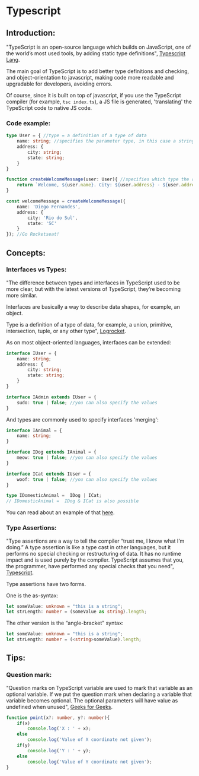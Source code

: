 # Typescript

## Introduction:

"TypeScript is an open-source language which builds on JavaScript, one of the world’s most used tools, by adding static type definitions", [Typescript Lang](https://www.typescriptlang.org/).

The main goal of TypeScript is to add better type definitions and checking, and object-orientation to javascript, making code more readable and upgradable for developers, avoiding errors.

Of course, since it is built on top of javascript, if you use the TypeScript compiler (for example, `tsc index.ts`), a JS file is generated, 'translating' the TypeScript code to native JS code.

### Code example:

```typescript
type User = { //type = a definition of a type of data
    name: string; //specifies the parameter type, in this case a string
    address: {
        city: string;
        state: string;
    }
}

function createWelcomeMessage(user: User){ //specifies which type the received parameters should be
    return `Welcome, ${user.name}. City: ${user.address} - ${user.address.state}`; //string template literal
}

const welcomeMessage = createWelcomeMessage({
    name: 'Diego Fernandes',
    address: {
        city: 'Rio do Sul',
        state: 'SC'
    }
}); //Go Rocketseat!
```

## Concepts:

### Interfaces vs Types:

"The difference between types and interfaces in TypeScript used to be more clear, but with the latest versions of TypeScript, they’re becoming more similar.

Interfaces are basically a way to describe data shapes, for example, an object.

Type is a definition of a type of data, for example, a union, primitive, intersection, tuple, or any other type", [Logrocket](https://blog.logrocket.com/types-vs-interfaces-in-typescript/).

As on most object-oriented languages, interfaces can be extended:

```typescript
interface IUser = {
    name: string;
    address: {
        city: string;
        state: string;
    }
}

interface IAdmin extends IUser = {
    sudo: true | false; //you can also specify the values
}
```

And types are commonly used to specify interfaces 'merging':

```typescript
interface IAnimal = {
    name: string;
}

interface IDog extends IAnimal = {
    meow: true | false; //you can also specify the values
}

interface ICat extends IUser = {
    woof: true | false; //you can also specify the values
}

type IDomesticAnimal =  IDog | ICat;
// IDomesticAnimal =  IDog & ICat is also possible
```

You can read about an example of that [here](https://stackoverflow.com/questions/37688318/typescript-interface-possible-to-make-one-or-the-other-properties-required).

### Type Assertions:

"Type assertions are a way to tell the compiler “trust me, I know what I’m doing.” A type assertion is like a type cast in other languages, but it performs no special checking or restructuring of data. It has no runtime impact and is used purely by the compiler. TypeScript assumes that you, the programmer, have performed any special checks that you need", [Typescript](https://www.typescriptlang.org/docs/handbook/basic-types.html#type-assertions).

Type assertions have two forms.

One is the as-syntax:
```typescript
let someValue: unknown = "this is a string";
let strLength: number = (someValue as string).length;
```

The other version is the “angle-bracket” syntax:
```typescript
let someValue: unknown = "this is a string"; 
let strLength: number = (<string>someValue).length;
```

## Tips:

### Question mark:

"Question marks on TypeScript variable are used to mark that variable as an optional variable. If we put the question mark when declaring a variable that variable becomes optional. The optional parameters will have value as undefined when unused", [Geeks for Geeks](https://www.geeksforgeeks.org/why-use-question-mark-in-typescript-variable/#:~:text=Why%20use%20Question%20mark%20in%20TypeScript%20variable%20%3F,-Difficulty%20Level%20%3A%20Hard&text=Question%20marks%20on%20TypeScript%20variable,value%20as%20undefined%20when%20unused.).

```typescript
function point(x?: number, y?: number){
    if(x) 
        console.log('X : ' + x);
    else 
        console.log('Value of X coordinate not given');
    if(y) 
        console.log('Y : ' + y);
    else 
        console.log('Value of Y coordinate not given');
}
```